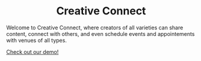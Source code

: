 <h1 align="center">Creative Connect</h1>

<p>Welcome to Creative Connect, where creators of all varieties can share content, connect with others, and even schedule events and appointements with venues of all types.</p>

<a href="https://creativeconnect.onrender.com/">Check out our demo!<p>

